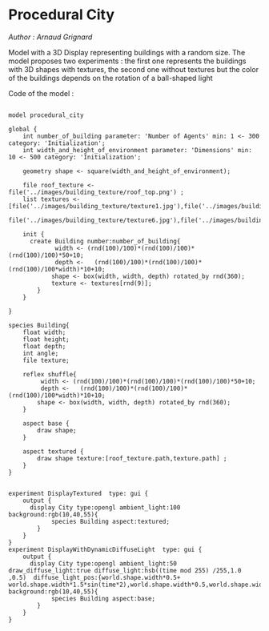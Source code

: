 [//]: # (keyword|operator_rotated_by)
[//]: # (keyword|operator_box)
[//]: # (keyword|operator_sin)
[//]: # (keyword|operator_cos)
[//]: # (keyword|operator_hsb)
[//]: # (keyword|concept_3d)
[//]: # (keyword|concept_texture)
# Procedural City


_Author : Arnaud Grignard_

Model with a 3D Display representing buildings with a random size. The model proposes two experiments : the first one represents the buildings with 3D shapes with textures, the second one without textures but the color of the buildings depends on the rotation of a ball-shaped light


Code of the model : 

```

model procedural_city   

global {
	int number_of_building parameter: 'Number of Agents' min: 1 <- 300 category: 'Initialization';
	int width_and_height_of_environment parameter: 'Dimensions' min: 10 <- 500 category: 'Initialization';
	
	geometry shape <- square(width_and_height_of_environment);
		
	file roof_texture <- file('../images/building_texture/roof_top.png') ;		
	list textures <- [file('../images/building_texture/texture1.jpg'),file('../images/building_texture/texture2.jpg'),file('../images/building_texture/texture3.jpg'),file('../images/building_texture/texture4.jpg'),file('../images/building_texture/texture5.jpg'),
	file('../images/building_texture/texture6.jpg'),file('../images/building_texture/texture7.jpg'),file('../images/building_texture/texture8.jpg'),file('../images/building_texture/texture9.jpg'),file('../images/building_texture/texture10.jpg')];

	init { 
      create Building number:number_of_building{
      	     width <- (rnd(100)/100)*(rnd(100)/100)*(rnd(100)/100)*50+10;
			 depth <-	(rnd(100)/100)*(rnd(100)/100)*(rnd(100)/100*width)*10+10;
			shape <- box(width, width, depth) rotated_by rnd(360);
			texture <- textures[rnd(9)];
		}
	}  

} 

species Building{
	float width;
	float height;
	float depth;
	int angle;			
	file texture;
	
	reflex shuffle{
		 width <- (rnd(100)/100)*(rnd(100)/100)*(rnd(100)/100)*50+10;
		 depth <-	(rnd(100)/100)*(rnd(100)/100)*(rnd(100)/100*width)*10+10;
		shape <- box(width, width, depth) rotated_by rnd(360);
	}
	
	aspect base {
		draw shape;
	}
	
	aspect textured {
		draw shape texture:[roof_texture.path,texture.path] ;
	}
}	


experiment DisplayTextured  type: gui {
	output {
	  display City type:opengl ambient_light:100  background:rgb(10,40,55){
			species Building aspect:textured;							
		}
	}
}
experiment DisplayWithDynamicDiffuseLight  type: gui {
	output {
	  display City type:opengl ambient_light:50 draw_diffuse_light:true diffuse_light:hsb((time mod 255) /255,1.0 ,0.5)  diffuse_light_pos:{world.shape.width*0.5+ world.shape.width*1.5*sin(time*2),world.shape.width*0.5,world.shape.width*cos(time*2)} background:rgb(10,40,55){
			species Building aspect:base;									
		}
	}
}

```
